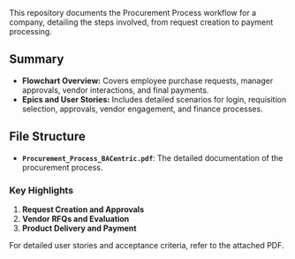 This repository documents the Procurement Process workflow for a company, detailing the steps involved, from request creation to payment processing. 

## Summary
- **Flowchart Overview:** Covers employee purchase requests, manager approvals, vendor interactions, and final payments.
- **Epics and User Stories:** Includes detailed scenarios for login, requisition selection, approvals, vendor engagement, and finance processes.

## File Structure
- **`Procurement_Process_BACentric.pdf`**: The detailed documentation of the procurement process.

### Key Highlights
1. **Request Creation and Approvals**
2. **Vendor RFQs and Evaluation**
3. **Product Delivery and Payment**

For detailed user stories and acceptance criteria, refer to the attached PDF.
